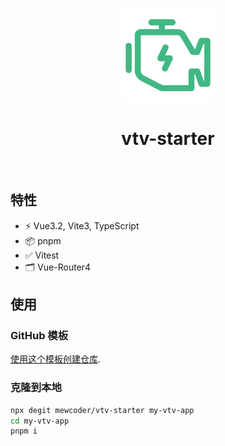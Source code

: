 <p align='center'>
  <img src='./src/assets/logo.svg' width='150'/>
  <h1 align='center'>vtv-starter</h1>
</p>
<br>

## 特性

- ⚡️ Vue3.2, Vite3, TypeScript
- 📦 pnpm
- ✅ Vitest
- 🗂 Vue-Router4

## 使用

### GitHub 模板

[使用这个模板创建仓库](https://github.com/mewcoder/vtv-starter/generate).

### 克隆到本地

```bash
npx degit mewcoder/vtv-starter my-vtv-app
cd my-vtv-app
pnpm i
```
